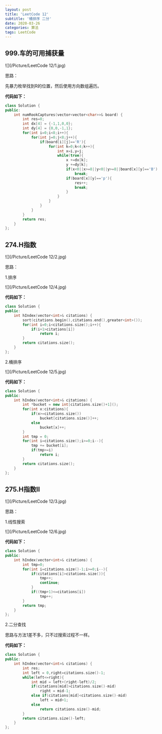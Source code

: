 ```yaml
---
layout: post
title: 'LeetCode 12'
subtitle: '桶排序 二分'
date: 2020-03-26
categories: 算法
tags: LeetCode
---
```


## 999.车的可用捕获量

![](/Picture/LeetCode 12/1.jpg)

思路：

先暴力枚举找到R的位置，然后使用方向数组遍历。

**代码如下：**

```cpp
class Solution {
public:
    int numRookCaptures(vector<vector<char>>& board) {
        int res=0;
    	int dx[4] = {-1,1,0,0};
    	int dy[4] = {0,0,-1,1};
    	for(int i=0;i<8;i++){
    		for(int j=0;j<8;j++){
    			if(board[i][j]=='R'){
    				for(int k=0;k<4;k++){
    					int x=i,y=j;
    					while(true){
    						x +=dx[k];
    						y +=dy[k];
    						if(x<0||x>=8||y<0||y>=8||board[x][y]=='B')
    							break;
    						if(board[x][y]=='p'){
    							res++;
    							break;
    						}
    					}
    				}
    			}
    		}
    	}
    	return res;
    }
};
```

## 274.H指数

![](/Picture/LeetCode 12/2.jpg)

思路：

1.排序

![](/Picture/LeetCode 12/4.jpg)

**代码如下：**

```cpp
class Solution {
public:
    int hIndex(vector<int>& citations) {
    	sort(citations.begin(),citations.end(),greater<int>());
    	for(int i=0;i<citations.size();i++){
    		if(i+1>citations[i])
    			return i;
    	}
    	return citations.size();
    }
};
```

2.桶排序

![](/Picture/LeetCode 12/5.jpg)

**代码如下：**

```cpp
class Solution {
public:
    int hIndex(vector<int>& citations) {
    	int *bucket = new int[citations.size()+1]();
    	for(int x:citations){
    		if(x>=citations.size())
    			bucket[citations.size()]++;
    		else
    			bucket[x]++;
    	}
    	int tmp = 0;
    	for(int i=citations.size();i>=0;i--){
    		tmp += bucket[i];
    		if(tmp>=i)
    			return i;
    	}
    	return citations.size();
    }
};
```

## 275.H指数II

![](/Picture/LeetCode 12/3.jpg)

思路：

1.线性搜索

![](/Picture/LeetCode 12/6.jpg)

**代码如下：**

```cpp
class Solution {
public:
    int hIndex(vector<int>& citations) {
    	int tmp=0;
    	for(int i=citations.size()-1;i>=0;i--){
    		if(citations[i]>citations.size()){
    			tmp++;
                continue;
            }
    		if((tmp+1)<=citations[i])
    			tmp++;
    	}
    	return tmp;
    }
};
```

2.二分查找

思路与方法1差不多，只不过搜索过程不一样。

**代码如下：**

```cpp
class Solution {
public:
    int hIndex(vector<int>& citations) {
    	int res;
    	int left = 0,right=citations.size()-1;
    	while(left<=right){
    		int mid = left+(right-left)/2;
    		if(citations[mid]>citations.size()-mid)
    			right = mid-1;
    		else if(citations[mid]<citations.size()-mid)
    			left = mid+1;
    		else
    			return citations.size()-mid;
    	}
    	return citations.size()-left;
    }
};
```

